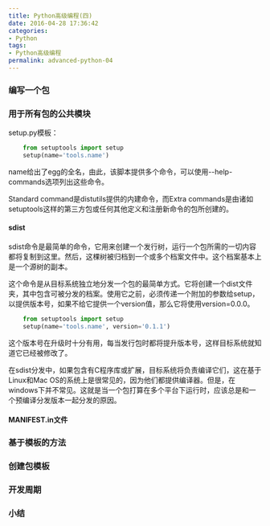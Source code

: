 ```yaml
---
title: Python高级编程(四)
date: 2016-04-28 17:36:42
categories:
- Python
tags:
- Python高级编程
permalink: advanced-python-04
---
```


### 编写一个包

### 用于所有包的公共模块

setup.py模板：

```python
	from setuptools import setup
	setup(name='tools.name')
```

<!-- more -->

name给出了egg的全名，由此，该脚本提供多个命令，可以使用--help-commands选项列出这些命令。

Standard command是distutils提供的内建命令，而Extra commands是由诸如setuptools这样的第三方包或任何其他定义和注册新命令的包所创建的。



#### sdist

sdist命令是最简单的命令，它用来创建一个发行树，运行一个包所需的一切内容都将复制到这里。然后，这棵树被归档到一个或多个档案文件中。这个档案基本上是一个源树的副本。

这个命令是从目标系统独立地分发一个包的最简单方式。它将创建一个dist文件夹，其中包含可被分发的档案。使用它之前，必须传递一个附加的参数给setup，以提供版本号，如果不给它提供一个version值，那么它将使用version=0.0.0。

```python
	from setuptools import setup
	setup(name='tools.name', version='0.1.1')
```

这个版本号在升级时十分有用，每当发行包时都将提升版本号，这样目标系统就知道它已经被修改了。

在sdist分发中，如果包含有C程序库或扩展，目标系统将负责编译它们，这在基于Linux和Mac OS的系统上是很常见的，因为他们都提供编译器。但是，在windows下并不常见。这就是当一个包打算在多个平台下运行时，应该总是和一个预编译分发版本一起分发的原因。



#### MANIFEST.in文件

### 基于模板的方法

### 创建包模板

### 开发周期

### 小结
